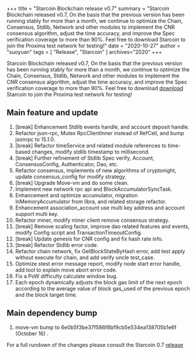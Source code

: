 +++
title = "Starcoin Blockchain release v0.7"
summary = "Starcoin Blockchain released v0.7, On the basis that the previous version has been running stably for more than a month, we continue to optimize the Chain, Consensus, Stdlib, Network and other modules to implement the CNR consensus algorithm, adjust the time accuracy, and improve the Spec verification coverage to more than 90%. Feel free to download Starcoin to join the Proxima test network for testing!"
date = "2020-10-27"
author = "suoyuan"
tags = [
    "Release",
    "Starcoin"
]
archives="2020"
+++

Starcoin Blockchain released v0.7, On the basis that the previous version has been running stably for more than a month, we continue to optimize the Chain, Consensus, Stdlib, Network and other modules to implement the CNR consensus algorithm, adjust the time accuracy, and improve the Spec verification coverage to more than 90%. Feel free to download [download](https://github.com/starcoinorg/starcoin/releases/) Starcoin to join the Proxima test network for testing!

## Main feature and update

1. [break] Enhancement Stdlib events handle, and account deposit handle.
2.  Refactor json-rpc, Mutex RpcClientInner instead of RefCell, and bump jsonrpc to 15.1.0.
3. [break] Refactor timeService and related module references to time-based changes, modify stdlib timestamp to millisecond.
4. [break] Further refinement of Stdlib Spec verify, Account, ConsensusConfig, Authenticator, Dao, etc.
5. Refactor consensus, implements of new algorithms of cryptonight, update consensus_config for modify strategy.
6. [break] Upgrade Move-vm and do some clean.
7. Implement new network rpc api and BlockAccumulatorSyncTask.
8. Enhancement and optimize accumulator, migration InMemoryAccumulator from libra, and related storage refactor.
9. Enhancement association_account use multi key address and account support multi key.
10. Refactor miner,  modify miner client remove consensus strategy.
11. [break] Remove scaling factor, improve dao related features and events, modify Config script and TransactionTimeoutConfig.   
12. [break] Update genesis for CNR config and fix hash rate info.
13. [break] Refactor Stdlib error code.
14. Refactor chain network, fix GetBlockStateByHash error, add test apply without execute for chain, and add verify uncle test_case.
15. Optimize stest error message report, modify node start error handle, add tool to explain move abort error code.
16. Fix a PoW difficulty calculate window bug.
17. Each epoch dynamically adjusts the block gas limit of the next epoch according to the average value of block gas_used of the previous epoch and the block target time.

## Main dependency bump

1. move-vm bump to 6e0b5f3be37f586f8bf9cb5e534ea138705b1e6f (October 16) .

For a full rundown of the changes please consult the Starcoin 0.7 [release](https://github.com/starcoinorg/starcoin/releases/tag/v0.7.0)
